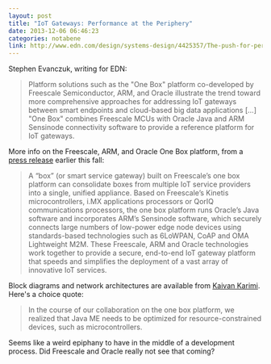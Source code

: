 ```yaml
---
layout: post
title: "IoT Gateways: Performance at the Periphery"
date: 2013-12-06 06:46:23
categories: notabene
link: http://www.edn.com/design/systems-design/4425357/The-push-for-performance--functionality-in-the-IoT-periphery
---
```


Stephen Evanczuk, writing for EDN:

> Platform solutions such as the "One Box" platform co-developed by Freescale Semiconductor, ARM, and Oracle illustrate the trend toward more comprehensive approaches for addressing IoT gateways between smart endpoints and cloud-based big data applications [...] "One Box" combines Freescale MCUs with Oracle Java and ARM Sensinode connectivity software to provide a reference platform for IoT gateways.

More info on the Freescale, ARM, and Oracle One Box platform, from a [press release][ln2] earlier this fall:

> A “box” (or smart service gateway) built on Freescale’s one box platform can consolidate boxes from multiple IoT service providers into a single, unified appliance. Based on Freescale’s Kinetis microcontrollers, i.MX applications processors or QorIQ communications processors, the one box platform runs Oracle’s Java software and incorporates ARM’s Sensinode software, which securely connects large numbers of low-power edge node devices using standards-based technologies such as 6LoWPAN, CoAP and OMA Lightweight M2M. These Freescale, ARM and Oracle technologies work together to provide a secure, end-to-end IoT gateway platform that speeds and simplifies the deployment of a vast array of innovative IoT services.

Block diagrams and network architectures are available from [Kaivan Karimi][ln3]. Here's a choice quote:

> In the course of our collaboration on the one box platform, we realized that Java ME needs to be optimized for resource-constrained devices, such as microcontrollers.

Seems like a weird epiphany to have in the middle of a development process. Did Freescale and Oracle really not see that coming?

[ln2]: http://media.freescale.com/phoenix.zhtml?c=196520&p=irol-newsArticle&ID=1869537&highlight=
[ln3]: https://community.freescale.com/community/the-embedded-beat/blog/2013/09/23/what-is-the-new-freescale-oracle-partnership-around-one-box-platform-all-about-part-1


